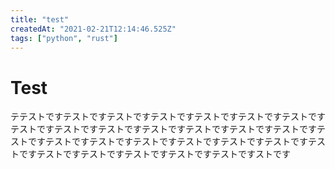 ```yaml
---
title: "test"
createdAt: "2021-02-21T12:14:46.525Z"
tags: ["python", "rust"]
---
```


# Test

<p>テテストですテストですテストですテストですテストですテストですテストですテストですテストですテストですテストですテストですテストですテストですテストですテストですテストですテストですテストですテストですテストですテストですテストですテストですテストですテストですテストですストです</p>
